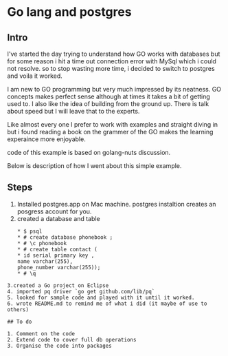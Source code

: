 # Go lang and postgres 


## Intro 

I've started the day trying to understand how GO works with databases but for some reason i hit a time out connection error with MySql which i could not resolve. so to stop wasting more time, i decided to switch to postgres and voila it worked.

I am new to GO programming but very much impressed by its neatness. GO concepts makes perfect sense although at times it takes a bit of getting used to. I also like the idea of building from the ground up. There is talk about speed but I will leave that to the experts. 

Like almost every one I prefer to work with examples and straight diving in but i found reading a book on the grammer of the GO makes the learning experaince  more enjoyable.

code of this example is based on golang-nuts discussion. 

Below is description of how I went about this simple example.

 
## Steps  

 1. Installed postgres.app on Mac machine.  postgres instaltion  creates an posgress account for you.  
 2. created a  database and table
	```
	* $ psql
	* # create database phonebook ;
	* # \c phonebook
	* # create table contact (
   	* id serial primary key ,
   	name varchar(255),
   	phone_number varchar(255));
	* # \q
   ```
  3.created a Go project on Eclipse 
  4. imported pq driver `go get github.com/lib/pq`
  5. looked for sample code and played with it until it worked.
  6. wrote README.md to remind me of what i did (it maybe of use to others)
   
## To do 

  1. Comment on the code
  2. Extend code to cover full db operations 
  3. Organise the code into packages      
  
  
  